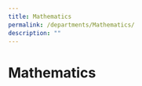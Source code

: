 ```yaml
---
title: Mathematics
permalink: /departments/Mathematics/
description: ""
---
```

<h1>Mathematics</h1>
<div>
<img src="/images/Picture All 3.png" style="width:70%>
</div>
																						
<h3>MISSION</h3>


<p>To Foster A Vibrant Learning Environment Where All Crestians Develop Their Mathematical Ability To The Fullest Potential.</p>

<h3>INTRODUCTION</h3>

<p>The Mathematics Department seeks to nurture all students to be self-motivated Mathematics learners through an effective instructional programme that develops their analytical thinking and problem solving skills.  Exposure to problems in real-world contexts is critical to students’ development in reasoning and communication.</p>

<h3>SECONDARY ONE PERFORMANCE TASK</h3>

<p>Through the performance task, students are given opportunities to showcase their critical and inventive thinking skills.  Students work in teams on their choice of projects.  Using an online collaborative platform, they collect, analyse and represent data, perform calculations and finally propose solutions to the problems posed.</p>

<h3>MATHEMATICS TRAIL</h3>

<p>To enhance students’ learning experiences and provide opportunities for hands-on application of mathematical models and concepts in real-world contexts, the department organises and conducts Mathematics Trails at external venues like the Singapore Sports Hub and Our Tampines Hub.</p>

<h3>NATIONAL COMPETITIONS</h3>


<p>National competitions provide students with a flair in Mathematics to maximise their potential and enable them to benchmark their skills against other participants.  Students in the Singapore Mathematics Olympiad programme undergo special training sessions to develop their higher order and critical thinking skills.  It is hoped that these would in turn provide them with opportunities to excel and help them grow their passion in Mathematics.</p>

<p>Some of these competitions include:
<ul>
<li>Singapore Mathematics Olympiad</li>
<li>UNSW School Mathematics Competition</li>
<li>All Singapore Secondary Mathematics Competition for Normal Course Students</li></ul></p>